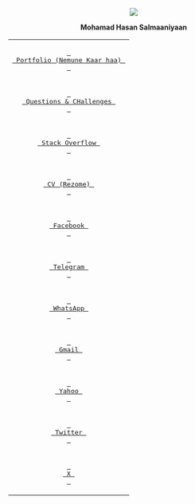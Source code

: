 <p align='center'>
 <img src="https://lh3.googleusercontent.com/a/ACg8ocKU6LTF-Ba4aBVlLdnogNVDczyhSwQZHi63tCOLbno2pvLR6fJB=s150-c-no">
</p>
  
<p align='center'>
  <strong>Mohamad Hasan Salmaaniyaan</strong>
</p>
<div align="center">
  <table>
   </tr>
    <tr>
<td colspan='2'>
            <p align='center'><a href="https://raw.githubusercontent.com/mohamadhasansalmaaniyaan72/Portfolio-Nemune-Kaar-haa-/refs/heads/main/Portfolio%20(Nemune%20Kaar%20haa).pdf"><kbd> <br> Portfolio (Nemune Kaar haa) <br> </kbd></a></p>
</td>
  </tr>
   
  <tr>
      <td colspan='2'>
            <p align='center'><a href="https://github.com/mohamadhasansalmaaniyaan72/Questions-CHallenges/issues"><kbd> <br> Questions & CHallenges <br> </kbd></a></p>
      </td>
  </tr>
  <tr>
      <td colspan='2'>
            <p align='center'><a href="https://stackoverflow.com/users/5234401/mohamad-hasan-salmaaniyaan"><kbd> <br> Stack Overflow <br> </kbd></a></p>
      </td>
  </tr>
    <tr>
      <td colspan='2'>
            <p align='center'><a href="https://cvbuilder.me/resume/fa/10638339-54f0-452f-9666-87ba49ff7dea"><kbd> <br> CV (Rezome) <br> </kbd></a></p>
      </td>
  </tr>

   
  <tr>
      <td colspan='2'>
            <p align='center'><a href="https://www.facebook.com/mohamad.hasan.salmaaniyaan"><kbd> <br> Facebook <br> </kbd></a></p>
      </td>
  </tr>
  
  <tr>
      <td colspan='2'>
            <p align='center'><a href="https://t.me/Mohamad_Hasan_Salmaaniyaan"><kbd> <br> Telegram <br> </kbd></a></p>
      </td>
  </tr>
  
  <tr>
      <td colspan='2'>
            <p align='center'><a href="https://wa.me/989130226121"><kbd> <br> WhatsApp <br> </kbd></a></p>
      </td>
  </tr>
  
  <tr>
      <td colspan='2'>
            <p align='center'><a href="mailto:mh.salmanian@gmail.com"><kbd> <br> Gmail <br> </kbd></a></p>
      </td>
  </tr>
  
  <tr>
      <td colspan='2'>
            <p align='center'><a href="mailto:mh.salmanian@yahoo.com"><kbd> <br> Yahoo <br> </kbd></a></p>
      </td>
  </tr>
    <tr>
      <td colspan='2'>
        <p align='center'><a href="https://twitter.com/salmaaniyaan72"><kbd> <br> Twitter <br> </kbd></a></p>
      </td>
  </tr>
  
  <tr>
      <td colspan='2'>
            <p align='center'><a href="https://x.com/salmaaniyaan72"><kbd> <br> X <br> </kbd></a></p>
      </td>
  </tr>
  </table>
</div>
